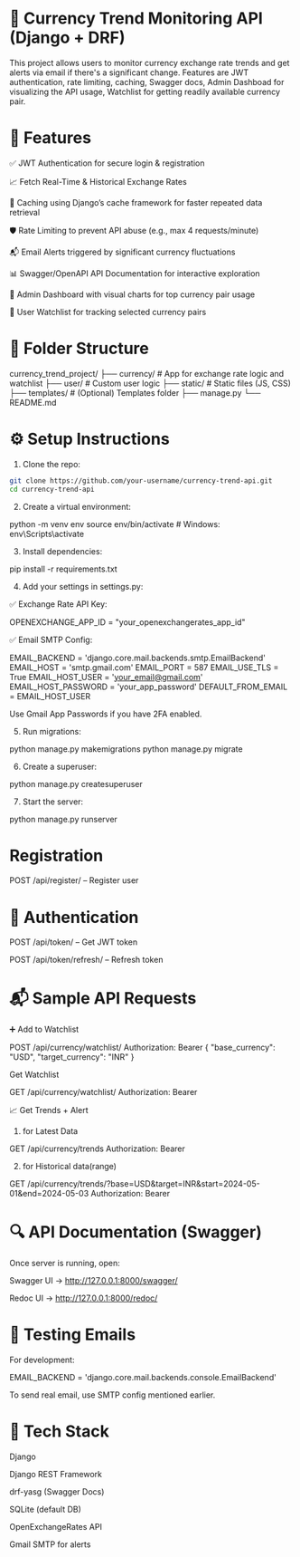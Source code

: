# 💱 Currency Trend Monitoring API (Django + DRF)
This project allows users to monitor currency exchange rate trends and get alerts via email if there's a significant change. Features are JWT authentication, rate limiting, caching, Swagger docs, Admin Dashboad for visualizing the API usage, Watchlist for getting readily available currency pair.

# 🚀 Features

✅ JWT Authentication for secure login & registration

📈 Fetch Real-Time & Historical Exchange Rates

🧠 Caching using Django’s cache framework for faster repeated data retrieval

🛡️ Rate Limiting to prevent API abuse (e.g., max 4 requests/minute)

📬 Email Alerts triggered by significant currency fluctuations

📊 Swagger/OpenAPI API Documentation for interactive exploration

📘 Admin Dashboard with visual charts for top currency pair usage

💼 User Watchlist for tracking selected currency pairs


# 📁 Folder Structure

currency_trend_project/
├── currency/ # App for exchange rate logic and watchlist
├── user/ # Custom user logic
├── static/ # Static files (JS, CSS)
├── templates/ # (Optional) Templates folder
├── manage.py
└── README.md

# ⚙️ Setup Instructions

1. Clone the repo:

```bash
git clone https://github.com/your-username/currency-trend-api.git
cd currency-trend-api
```

2. Create a virtual environment:

python -m venv env
source env/bin/activate     # Windows: env\Scripts\activate


3. Install dependencies:

pip install -r requirements.txt


4. Add your settings in settings.py:

✅ Exchange Rate API Key:

OPENEXCHANGE_APP_ID = "your_openexchangerates_app_id"

✅ Email SMTP Config:

EMAIL_BACKEND = 'django.core.mail.backends.smtp.EmailBackend'
EMAIL_HOST = 'smtp.gmail.com'
EMAIL_PORT = 587
EMAIL_USE_TLS = True
EMAIL_HOST_USER = 'your_email@gmail.com'
EMAIL_HOST_PASSWORD = 'your_app_password'
DEFAULT_FROM_EMAIL = EMAIL_HOST_USER

Use Gmail App Passwords if you have 2FA enabled.


5. Run migrations:

python manage.py makemigrations
python manage.py migrate


6. Create a superuser:

python manage.py createsuperuser


7. Start the server:

python manage.py runserver


# Registration

POST /api/register/ – Register user


# 🔐 Authentication

POST /api/token/ – Get JWT token

POST /api/token/refresh/ – Refresh token


# 📬 Sample API Requests

➕ Add to Watchlist

POST /api/currency/watchlist/
Authorization: Bearer <token>
{
  "base_currency": "USD",
  "target_currency": "INR"
}


Get Watchlist

GET /api/currency/watchlist/
Authorization: Bearer <token>


📈 Get Trends + Alert

1. for Latest Data

GET /api/currency/trends
Authorization: Bearer <token>


2. for Historical data(range)

GET /api/currency/trends/?base=USD&target=INR&start=2024-05-01&end=2024-05-03
Authorization: Bearer <token>


# 🔍 API Documentation (Swagger)

Once server is running, open:

Swagger UI → http://127.0.0.1:8000/swagger/

Redoc UI → http://127.0.0.1:8000/redoc/


# 🧪 Testing Emails

For development:

EMAIL_BACKEND = 'django.core.mail.backends.console.EmailBackend'

To send real email, use SMTP config mentioned earlier.


# 🧠 Tech Stack

Django 

Django REST Framework

drf-yasg (Swagger Docs)

SQLite (default DB)

OpenExchangeRates API

Gmail SMTP for alerts




